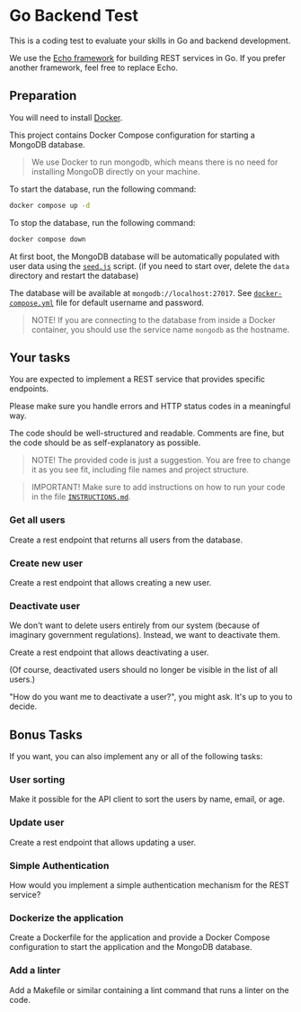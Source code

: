 # Go Backend Test

This is a coding test to evaluate your skills in Go and backend development.

We use the [Echo framework](https://echo.labstack.com) for building REST services in Go.
If you prefer another framework, feel free to replace Echo.

## Preparation

You will need to install [Docker](https://docker.com).

This project contains Docker Compose configuration for starting a MongoDB database.

> We use Docker to run mongodb, which means there is no need for installing MongoDB directly on your machine.

To start the database, run the following command:

```bash
docker compose up -d
```

To stop the database, run the following command:

```bash
docker compose down
```

At first boot, the MongoDB database will be automatically populated with user data using the [`seed.js`](seed.js) script.
(if you need to start over, delete the `data` directory and restart the database)

The database will be available at `mongodb://localhost:27017`. See [`docker-compose.yml`](docker-compose.yml) file for default username and password.

> NOTE! If you are connecting to the database from inside a Docker container, you should use the service name `mongodb` as the hostname.

## Your tasks

You are expected to implement a REST service that provides specific endpoints.

Please make sure you handle errors and HTTP status codes in a meaningful way.  

The code should be well-structured and readable. Comments are fine, but the code should be as self-explanatory as possible.

> NOTE! The provided code is just a suggestion. You are free to change it as you see fit, including file names and project structure.

> IMPORTANT! Make sure to add instructions on how to run your code in the file [`INSTRUCTIONS.md`](INSTRUCTIONS.md).

### Get all users
Create a rest endpoint that returns all users from the database.

### Create new user
Create a rest endpoint that allows creating a new user.

### Deactivate user
We don't want to delete users entirely from our system (because of imaginary government regulations). Instead, we want to deactivate them.

Create a rest endpoint that allows deactivating a user.

(Of course, deactivated users should no longer be visible in the list of all users.)

"How do you want me to deactivate a user?", you might ask. It's up to you to decide.

## Bonus Tasks

If you want, you can also implement any or all of the following tasks:

### User sorting

Make it possible for the API client to sort the users by name, email, or age.

### Update user

Create a rest endpoint that allows updating a user.

### Simple Authentication

How would you implement a simple authentication mechanism for the REST service?

### Dockerize the application

Create a Dockerfile for the application and provide a Docker Compose configuration to start the application and the MongoDB database.

### Add a linter

Add a Makefile or similar containing a lint command that runs a linter on the code.
